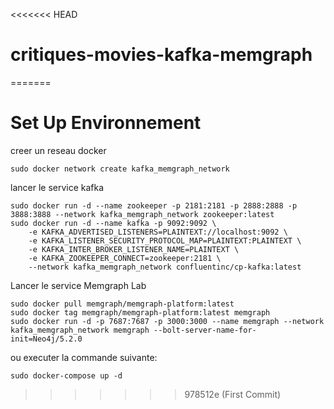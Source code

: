 <<<<<<< HEAD
# critiques-movies-kafka-memgraph
=======
# Set Up Environnement
creer un reseau docker
```
sudo docker network create kafka_memgraph_network
```
lancer le service kafka
```
sudo docker run -d --name zookeeper -p 2181:2181 -p 2888:2888 -p 3888:3888 --network kafka_memgraph_network zookeeper:latest
sudo docker run -d --name kafka -p 9092:9092 \
    -e KAFKA_ADVERTISED_LISTENERS=PLAINTEXT://localhost:9092 \
    -e KAFKA_LISTENER_SECURITY_PROTOCOL_MAP=PLAINTEXT:PLAINTEXT \
    -e KAFKA_INTER_BROKER_LISTENER_NAME=PLAINTEXT \
    -e KAFKA_ZOOKEEPER_CONNECT=zookeeper:2181 \
    --network kafka_memgraph_network confluentinc/cp-kafka:latest
```
Lancer le service Memgraph Lab
```
sudo docker pull memgraph/memgraph-platform:latest
sudo docker tag memgraph/memgraph-platform:latest memgraph
sudo docker run -d -p 7687:7687 -p 3000:3000 --name memgraph --network kafka_memgraph_network memgraph --bolt-server-name-for-init=Neo4j/5.2.0

```

ou executer la commande suivante:
```
sudo docker-compose up -d

```

>>>>>>> 978512e (First Commit)
